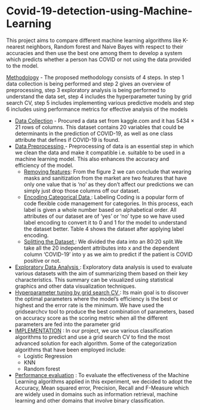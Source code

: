 # Covid-19-detection-using-Machine-Learning
This project aims to compare different machine learning algorithms like K-nearest neighbors, Random forest and Naive Bayes with respect to their accuracies and then use the best one among them to develop a system which predicts whether a person has COVID or not using the data provided to the model.

<ins>Methodology</ins> - 
The proposed methodology consists of 4 steps. In step 1 data
collection is being performed and step 2 gives an overview of
preprocessing, step 3 exploratory analysis is being performed
to understand the data set, step 4 includes
the hyperparameter tuning by grid search CV, step 5 includes implementing various predictive models and step 6 includes using performance metrics for effective analysis of the models
* <ins>Data Collection</ins> - 
Procured a data set from kaggle.com and it has 5434 × 21 rows of
columns. This dataset contains 20 variables that could be
determinants in the prediction of COVID-19, as well as one
class attribute that defines if COVID-19 is found.
* <ins>Data Preprocessing </ins>- 
Preprocessing of data is an essential step in which
we clean the data and make it compatible i.e. suitable to be
used in a machine learning model. This also enhances the
accuracy and efficiency of the model.
  * <ins>Removing features</ins>: From the figure 2 we can conclude
that wearing masks and sanitization from the market are two
features that have only one value that is ‘no’ as they don’t
affect our predictions we can simply just drop those columns
off our dataset.
  * <ins> Encoding Categorical Data </ins>: Labeling Coding is
a popular form of code flexible code management for
categories. In this process, each label is given a whole
number based on alphabetical order. All attributes of our
dataset are of ‘yes’ or ‘no’ type so we have used label
encoding to convert it to 0 and 1 for the model to understand
the dataset better. Table 4 shows the dataset after applying
label encoding.
  * <ins>  Splitting the Dataset </ins>: 
  We divided the data into an 80:20 split.We take all the 20 independent
attributes into x and the dependent column ‘COVID-19’ into
y as we aim to predict if the patient is COVID positive or not.
* <ins> Exploratory Data Analysis </ins>:
Exploratory data analysis is used to evaluate various datasets
with the aim of summarizing them based on their key characteristics. This summary can be visualized using statistical
graphics and other data visualization techniques.
* <ins>Hyperparameter tuning by grid search CV </ins>: 
Its main goal is to discover the optimal parameters where
the model’s efficiency is the best or highest and the error rate is
the minimum. We have used the gridsearchcv tool to produce
the best combination of parameters, based on accuracy score
as the scoring metric when all the different parameters are fed
into the parameter grid
*  <ins>IMPLEMENTATION</ins> : 
In our project, we use various classification algorithms to predict
and use a grid search CV to find the most advanced solution
for each algorithm. Some of the categorization algorithms that
have been employed include:
	* Logistic Regression
	* KNN
	* Random forest
* <ins> Performance evaluation</ins> : 
 To evaluate the effectiveness of the Machine Learning
algorithms applied in this experiment, we decided to adopt
the Accuracy, Mean squared error, Precision, Recall and
F-Measure which are widely used in domains such as
information retrieval, machine learning and other domains
that involve binary classification.

  

